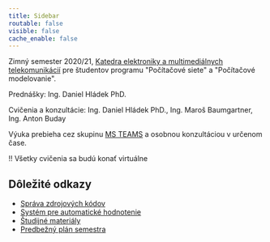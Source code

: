```yaml
---
title: Sidebar
routable: false
visible: false
cache_enable: false
---
```


Zimný semester 2020/21, [Katedra elektroniky a multimediálnych telekomunikácií](https://kemt.fei.tuke.sk) pre študentov programu "Počítačové siete" a "Počítačové modelovanie".

Prednášky: Ing. Daniel Hládek PhD. 

Cvičenia a konzultácie: Ing. Daniel Hládek PhD., Ing. Maroš Baumgartner, Ing. Anton Buday

Výuka prebieha cez skupinu [MS TEAMS](https://teams.microsoft.com/l/team/19%3a695c39fc34ec4693843336d5cd1dfd4c%40thread.tacv2/conversations?groupId=807d66aa-ff22-4109-bb1e-dca0d3f6e41a&tenantId=1c9f27ef-fee6-45f4-9a64-255a8c8e25a5) a osobnou konzultáciou v určenom čase.

!! Všetky cvičenia sa budú konať virtuálne


## Dôležité odkazy

- [Správa zdrojových kódov](https://git.kemt.fei.tuke.sk)
- [Systém pre automatické hodnotenie](https://traktor.kemt.fei.tuke.sk)
- [Študijné materiály](/info/materialy)
- [Predbežný plán semestra](./plan)
